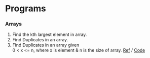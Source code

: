 # Programs
 ### Arrays
  1. Find the kth largest element in array.
  2. Find Duplicates in an array.
  3. Find Duplicates in an array given <br />
     0 < x <= n, where x is element & n is the size of array. [Ref](https://www.youtube.com/watch?v=GeHOlt_QYz8) / [Code](https://github.com/Brijesh59/Programming-Questions/blob/master/Array/Program3.java)
